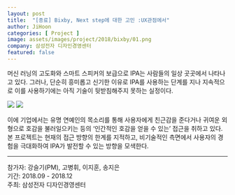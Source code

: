 ```yaml
---
layout: post
title:  "[종료] Bixby, Next step에 대한 고민 :UX관점에서"
author: JiHoon
categories: [ Project ]
image: assets/images/project/2018/bixby/01.png
company: 삼성전자 디자인경영센터
featured: false
---
```

머신 러닝의 고도화와 스마트 스피커의 보급으로 IPA는 사람들의 일상 곳곳에서 나타나고 있다. 그러나, 단순히 흥미롭고 신기한 이유로 IPA를 사용하는 단계를 지나 지속적으로 이를 사용하기에는 아직 기술이 뒷받침해주지 못하는 실정이다.

<img src="{{site.baseurl}}/assets/images/project/2018/bixby/02.jpg">
<img src="{{site.baseurl}}/assets/images/project/2018/bixby/03.jpg">

 이에 기업에서는 유명 연예인의 목소리를 통해 사용자에게 친근감을 준다거나 귀여운 외형으로 호감을 불러일으키는 등의 ‘인간적인 호감을 얻을 수 있는’ 접근을 취하고 있다. 본 프로젝트는 현재의 접근 방향의 한계를 지적하고, 비기술적인 측면에서 사용자의 경험을 극대화하여 IPA가 발전할 수 있는 방향을 모색한다.
<hr>
참가자: 강슬기(PM), 고병휘, 이지훈, 송지은<br>
기간: 2018.09 - 2018.12 <br>
주최: 삼성전자 디자인경영센터